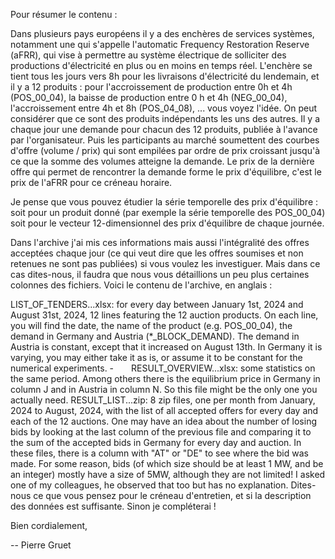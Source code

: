 Pour résumer le contenu :

Dans plusieurs pays européens il y a des enchères de services systèmes, notamment une qui s'appelle l'automatic Frequency Restoration Reserve (aFRR), qui vise à permettre au système électrique de solliciter des productions d'électricité en plus ou en moins en temps réel. L'enchère se tient tous les jours vers 8h pour les livraisons d'électricité du lendemain, et il y a 12 produits : pour l'accroissement de production entre 0h et 4h  (POS_00_04), la baisse de production entre 0 h et 4h (NEG_00_04), l'accroissement entre 4h et 8h (POS_04_08), ... vous voyez l'idée. On peut considérer que ce sont des produits indépendants les uns des autres.
Il y a chaque jour une demande pour chacun des 12 produits, publiée à l'avance par l'organisateur. Puis les participants au marché soumettent des courbes d'offre (volume / prix) qui sont empilées par ordre de prix croissant jusqu'à ce que la somme des volumes atteigne la demande. Le prix de la dernière offre qui permet de rencontrer la demande forme le prix d'équilibre,  c'est le prix de l'aFRR pour ce créneau horaire.

Je pense que vous pouvez étudier la série temporelle des prix d'équilibre : soit pour un produit donné (par exemple la série temporelle des POS_00_04) soit pour le vecteur 12-dimensionnel des prix d'équilibre de chaque journée.

Dans l'archive j'ai mis ces informations mais aussi l'intégralité des offres acceptées chaque jour (ce qui veut dire que les offres soumises et non retenues ne sont pas publiées) si vous voulez les investiguer. Mais dans ce cas dites-nous, il faudra que nous vous détaillions un peu plus certaines colonnes des fichiers. Voici le contenu de l'archive, en anglais :

LIST_OF_TENDERS...xlsx: for every day between January 1st, 2024 and August 31st, 2024, 12 lines featuring the 12 auction products. On each line, you will find the date, the name of the product (e.g. POS_00_04), the demand in Germany and Austria (*_BLOCK_DEMAND). The demand in Austria is constant, except that it increased on August 13th. In Germany it is varying, you may either take it as is, or assume it to be constant for the numerical experiments.
-    RESULT_OVERVIEW...xlsx: some statistics on the same period. Among others there is the equilibrium price in Germany in column J and in Austria in column N. So this file might be the only one you actually need.
RESULT_LIST...zip: 8 zip files, one per month from January, 2024 to August, 2024, with the list of all accepted offers for every day and each of the 12 auctions. One may have an idea about the number of losing bids by looking at the last column of the previous file and comparing it to the sum of the accepted bids in Germany for every day and auction. In these files, there is a column with "AT" or "DE" to see where the bid was made. For some reason, bids (of which size should be at least 1 MW, and be an integer) mostly have a size of 5MW, although they are not limited! I asked one of my colleagues, he observed that too but has no explanation.
Dites-nous ce que vous pensez pour le créneau d'entretien, et si la description des données est suffisante. Sinon je compléterai !

Bien cordialement,

--
Pierre Gruet